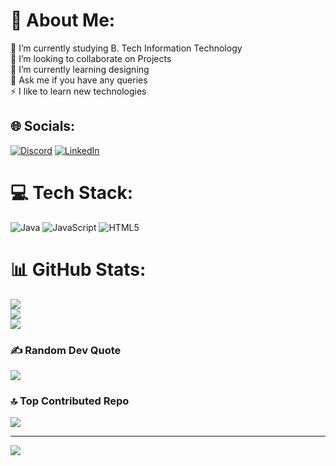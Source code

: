 # 💫 About Me:
🔭 I’m currently studying B. Tech Information Technology<br>👯 I’m looking to collaborate on Projects<br>🌱 I’m currently learning designing<br>💬 Ask me if you have any queries<br>⚡ I like to learn new technologies


## 🌐 Socials:
[![Discord](https://img.shields.io/badge/Discord-%237289DA.svg?logo=discord&logoColor=white)](https://discord.gg/ujqQUy4T) [![LinkedIn](https://img.shields.io/badge/LinkedIn-%230077B5.svg?logo=linkedin&logoColor=white)](https://linkedin.com/in/premkumar-p-49478623b) 

# 💻 Tech Stack:
![Java](https://img.shields.io/badge/java-%23ED8B00.svg?style=for-the-badge&logo=java&logoColor=white) ![JavaScript](https://img.shields.io/badge/javascript-%23323330.svg?style=for-the-badge&logo=javascript&logoColor=%23F7DF1E) ![HTML5](https://img.shields.io/badge/html5-%23E34F26.svg?style=for-the-badge&logo=html5&logoColor=white) 
# 📊 GitHub Stats:
![](https://github-readme-stats.vercel.app/api?username=premkumar-110&theme=dark&hide_border=false&include_all_commits=true&count_private=true)<br/>
![](https://github-readme-streak-stats.herokuapp.com/?user=premkumar-110&theme=dark&hide_border=false)<br/>
![](https://github-readme-stats.vercel.app/api/top-langs/?username=premkumar-110&theme=dark&hide_border=false&include_all_commits=true&count_private=true&layout=compact)

### ✍️ Random Dev Quote
![](https://quotes-github-readme.vercel.app/api?type=horizontal&theme=radical)

### 🔝 Top Contributed Repo
![](https://github-contributor-stats.vercel.app/api?username=premkumar-110&limit=5&theme=nord&combine_all_yearly_contributions=true)


---
[![](https://visitcount.itsvg.in/api?id=premkumar-110&icon=0&color=0)](https://visitcount.itsvg.in)

<!-- Proudly created with GPRM ( https://gprm.itsvg.in ) -->
